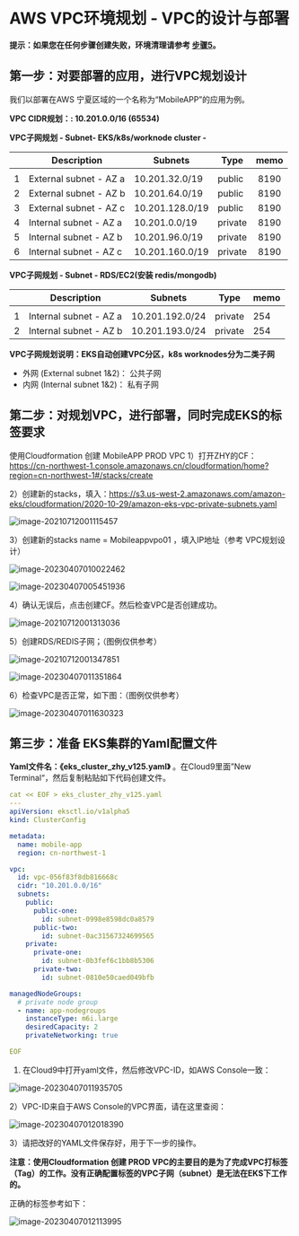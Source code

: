 # AWS VPC环境规划 - VPC的设计与部署



**提示：如果您在任何步骤创建失败，环境清理请参考 [步骤5]()。**



## 第一步：对要部署的应用，进行VPC规划设计

我们以部署在AWS 宁夏区域的一个名称为“MobileAPP”的应用为例。



**VPC CIDR规划：: 10.201.0.0/16 (65534)**

**VPC子网规划 - Subnet- EKS/k8s/worknode cluster  -** 

|      | **Description**         | **Subnets**            | **Type** | **memo** |
| ---- | ----------------------- | ---------------------- | -------- | :------: |
|      |                         |                        |          |          |
| 1    | External  subnet - AZ a | 10.201.32.0/19 | public   |   8190   |
| 2    | External  subnet - AZ b | 10.201.64.0/19         | public   |   8190   |
| 3    | External  subnet - AZ c | 10.201.128.0/19        | public   |   8190   |
| 4    | Internal  subnet - AZ a | 10.201.0.0/19          | private  |   8190   |
| 5    | Internal  subnet - AZ b | 10.201.96.0/19         | private  |   8190   |
| 6    | Internal  subnet - AZ c | 10.201.160.0/19        | private  |   8190   |

 **VPC子网规划 -  Subnet - RDS/EC2(安装 redis/mongodb)**    

|      | **Description**         | **Subnets**         | **Type** | **memo** |
| ---- | ----------------------- | ------------------- | -------- | -------- |
|      |                         |                     |          |          |
| 1    | Internal subnet - AZ  a | 10.201.192.0/24 | private  | 254     |
| 2    | Internal subnet - AZ  b | 10.201.193.0/24     | private  | 254     |

**VPC子网规划说明：EKS自动创建VPC分区，k8s worknodes分为二类子网**

- 外网 (External subnet 1&2)： 公共子网
- 内网 (Internal subnet 1&2)： 私有子网





## 第二步：对规划VPC，进行部署，同时完成EKS的标签要求



使用Cloudformation 创建  MobileAPP PROD VPC
1）打开ZHY的CF：https://cn-northwest-1.console.amazonaws.cn/cloudformation/home?region=cn-northwest-1#/stacks/create

2）创建新的stacks，填入：https://s3.us-west-2.amazonaws.com/amazon-eks/cloudformation/2020-10-29/amazon-eks-vpc-private-subnets.yaml

![image-20210712001115457](https://raw.githubusercontent.com/liangyimingcom/storage/master/uPic/image-20210712001115457.png)



3）创建新的stacks name = Mobileappvpo01 ，填入IP地址（参考 VPC规划设计）

![image-20230407010022462](https://raw.githubusercontent.com/liangyimingcom/storage/master/PicGo/image-20230407010022462.png)



![image-20230407005451936](https://raw.githubusercontent.com/liangyimingcom/storage/master/PicGo/image-20230407005451936.png)



4）确认无误后，点击创建CF。然后检查VPC是否创建成功。

![image-20210712001313036](https://raw.githubusercontent.com/liangyimingcom/storage/master/uPic/image-20210712001313036.png)



5）创建RDS/REDIS子网；（图例仅供参考）

![image-20210712001347851](https://raw.githubusercontent.com/liangyimingcom/storage/master/uPic/image-20210712001347851.png)

![image-20230407011351864](https://raw.githubusercontent.com/liangyimingcom/storage/master/PicGo/image-20230407011351864.png)





6）检查VPC是否正常，如下图：（图例仅供参考）

![image-20230407011630323](https://raw.githubusercontent.com/liangyimingcom/storage/master/PicGo/image-20230407011630323.png)



## 第三步：准备 EKS集群的Yaml配置文件

**Yaml文件名：《eks_cluster_zhy_v125.yaml》** 。在Cloud9里面”New Terminal“，然后复制粘贴如下代码创建文件。

```yaml
cat << EOF > eks_cluster_zhy_v125.yaml
---
apiVersion: eksctl.io/v1alpha5
kind: ClusterConfig

metadata:
  name: mobile-app
  region: cn-northwest-1

vpc:
  id: vpc-056f83f8db816668c
  cidr: "10.201.0.0/16"
  subnets:
    public:
      public-one:
        id: subnet-0998e8598dc0a8579
      public-two:
        id: subnet-0ac31567324699565
    private:
      private-one:
        id: subnet-0b3fef6c1bb8b5306
      private-two:
        id: subnet-0810e50caed049bfb

managedNodeGroups:
  # private node group
  - name: app-nodegroups
    instanceType: m6i.large
    desiredCapacity: 2
    privateNetworking: true

EOF
```



1) 在Cloud9中打开yaml文件，然后修改VPC-ID，如AWS Console一致：

![image-20230407011935705](https://raw.githubusercontent.com/liangyimingcom/storage/master/PicGo/image-20230407011935705.png)



2）VPC-ID来自于AWS Console的VPC界面，请在这里查阅：

![image-20230407012018390](https://raw.githubusercontent.com/liangyimingcom/storage/master/PicGo/image-20230407012018390.png)



3）请把改好的YAML文件保存好，用于下一步的操作。



**注意：使用Cloudformation 创建  PROD VPC的主要目的是为了完成VPC打标签（Tag）的工作。没有正确配置标签的VPC子网（subnet）是无法在EKS下工作的。**

正确的标签参考如下：

![image-20230407012113995](https://raw.githubusercontent.com/liangyimingcom/storage/master/PicGo/image-20230407012113995.png)





